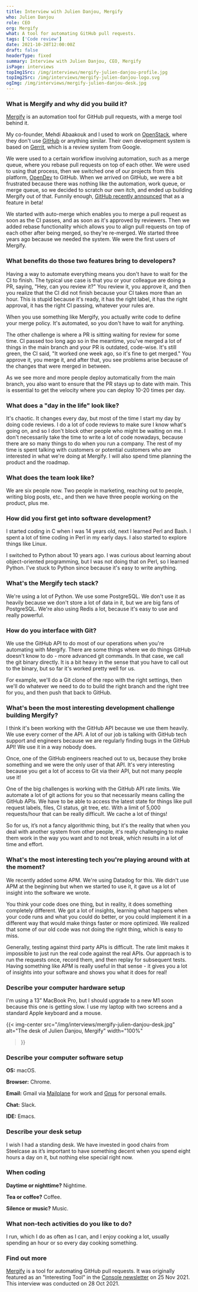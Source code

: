 ```yaml
---
title: Interview with Julien Danjou, Mergify
who: Julien Danjou
role: CEO
org: Mergify
what: A tool for automating GitHub pull requests.
tags: ['Code review']
date: 2021-10-28T12:00:00Z
draft: false
headerType: fixed
summary: Interview with Julien Danjou, CEO, Mergify
isPage: interviews
topImg1Src: /img/interviews/mergify-julien-danjou-profile.jpg
topImg2Src: /img/interviews/mergify-julien-danjou-logo.svg
ogImg: /img/interviews/mergify-julien-danjou-desk.jpg
---
```


### What is Mergify and why did you build it?

[Mergify](https://mergify.com/) is an automation tool for GitHub pull requests,
with a merge tool behind it.

My co-founder, Mehdi Abaakouk and I used to work on
[OpenStack](https://www.openstack.org/), where they don't use
[GitHub](https://github.com/) or anything similar. Their own development system
is based on [Gerrit](https://www.gerritcodereview.com/), which is a review
system from Google.

We were used to a certain workflow involving automation, such as a merge queue,
where you rebase pull requests on top of each other. We were used to using that
process, then we switched one of our projects from this platform,
[OpenDev](https://opendev.org/) to GitHub. When we arrived on GitHub, we were a
bit frustrated because there was nothing like the automation, work queue, or
merge queue, so we decided to scratch our own itch, and ended up building
Mergify out of that. Funnily enough, [GitHub recently
announced](https://github.blog/changelog/2021-10-27-pull-request-merge-queue-limited-beta/)
that as a feature in beta!

We started with auto-merge which enables you to merge a pull request as soon as
the CI passes, and as soon as it's approved by reviewers. Then we added rebase
functionality which allows you to align pull requests on top of each other after
being merged, so they're re-merged. We started three years ago because we needed
the system. We were the first users of Mergify.

### What benefits do those two features bring to developers?

Having a way to automate everything means you don't have to wait for the CI to
finish. The typical use case is that you or your colleague are doing a PR,
saying, "Hey, can you review it?" You review it, you approve it, and then you
realize that the CI did not finish because your CI takes more than an hour. This
is stupid because it's ready, it has the right label, it has the right approval,
it has the right CI passing, whatever your rules are.

When you use something like Mergify, you actually write code to define your
merge policy. It's automated, so you don't have to wait for anything.

The other challenge is where a PR is sitting waiting for review for some time.
CI passed too long ago so in the meantime, you've merged a lot of things in the
main branch and your PR is outdated, code-wise. It's still green, the CI said,
"It worked one week ago, so it's fine to get merged." You approve it, you merge
it, and after that, you see problems arise because of the changes that were
merged in between.

As we see more and more people deploy automatically from the main branch, you
also want to ensure that the PR stays up to date with main. This is essential to
get the velocity where you can deploy 10-20 times per day.

### What does a "day in the life" look like?

It's chaotic. It changes every day, but most of the time I start my day by doing
code reviews. I do a lot of code reviews to make sure I know what's going on,
and so I don't block other people who might be waiting on me. I don't
necessarily take the time to write a lot of code nowadays, because there are so
many things to do when you run a company. The rest of my time is spent talking
with customers or potential customers who are interested in what we're doing at
Mergify. I will also spend time planning the product and the roadmap.

### What does the team look like?

We are six people now. Two people in marketing, reaching out to people, writing
blog posts, etc., and then we have three people working on the product, plus me.

### How did you first get into software development?

I started coding in C when I was 14 years old, next I learned Perl and Bash. I
spent a lot of time coding in Perl in my early days. I also started to explore
things like Linux.

I switched to Python about 10 years ago. I was curious about learning about
object-oriented programming, but I was not doing that on Perl, so I learned
Python. I’ve stuck to Python since because it's easy to write anything.

### What's the Mergify tech stack?

We're using a lot of Python. We use some PostgreSQL. We don't use it as heavily
because we don't store a lot of data in it, but we are big fans of PostgreSQL.
We're also using Redis a lot, because it's easy to use and really powerful.

### How do you interface with Git?

We use the GitHub API to do most of our operations when you're automating with
Mergify. There are some things where we do things GitHub doesn't know to do -
more advanced git commands. In that case, we call the git binary directly. It is
a bit heavy in the sense that you have to call out to the binary, but so far
it's worked pretty well for us.

For example, we'll do a Git clone of the repo with the right settings, then
we'll do whatever we need to do to build the right branch and the right tree for
you, and then push that back to GitHub.

### What's been the most interesting development challenge building Mergify?

I think it's been working with the GitHub API because we use them heavily. We
use every corner of the API. A lot of our job is talking with GitHub tech
support and engineers because we are regularly finding bugs in the GitHub API!
We use it in a way nobody does.

Once, one of the GitHub engineers reached out to us, because they broke
something and we were the only user of that API. It's very interesting because
you get a lot of access to Git via their API, but not many people use it!

One of the big challenges is working with the GitHub API rate limits. We
automate a lot of git actions for you so that necessarily means calling the
GitHub APIs. We have to be able to access the latest state for things like pull
request labels, files, CI status, git tree, etc. With a limit of 5,000
requests/hour that can be really difficult. We cache a lot of things!

So for us, it’s not a fancy algorithmic thing, but it's the reality that when
you deal with another system from other people, it's really challenging to make
them work in the way you want and to not break, which results in a lot of time
and effort.

### What's the most interesting tech you're playing around with at the moment?

We recently added some APM. We're using Datadog for this. We didn't use APM at
the beginning but when we started to use it, it gave us a lot of insight into
the software we wrote.

You think your code does one thing, but in reality, it does something completely
different. We got a lot of insights, learning what happens when your code runs
and what you could do better, or you could implement it in a different way that
would make things faster or more optimized. We realized that some of our old
code was not doing the right thing, which is easy to miss.

Generally, testing against third party APIs is difficult. The rate limit makes
it impossible to just run the real code against the real APIs. Our approach is
to run the requests once, record them, and then replay for subsequent tests.
Having something like APM is really useful in that sense - it gives you a lot of
insights into your software and shows you what it does for real!

### Describe your computer hardware setup

I'm using a 13” MacBook Pro, but I should upgrade to a new M1 soon because this
one is getting slow. I use my laptop with two screens and a standard Apple
keyboard and a mouse.

{{< img-center
src="/img/interviews/mergify-julien-danjou-desk.jpg"
alt="The desk of Julien Danjou, Mergify"
width="100%"
>}}

### Describe your computer software setup

**OS:** macOS.

**Browser:** Chrome.

**Email:** Gmail via [Mailplane](https://mailplaneapp.com/) for work and
[Gnus](http://www.gnus.org/) for personal emails.

**Chat:** Slack.

**IDE:** Emacs.

### Describe your desk setup

I wish I had a standing desk. We have invested in good chairs from Steelcase as
it’s important to have something decent when you spend eight hours a day on it,
but nothing else special right now.

### When coding

**Daytime or nighttime?** Nightime.

**Tea or coffee?** Coffee.

**Silence or music?** Music.

### What non-tech activities do you like to do?

I run, which I do as often as I can, and I enjoy cooking a lot, usually spending an hour or so every day cooking something.

### Find out more

[Mergify](https://mergify.com/) is a tool for automating GitHub pull requests.
It was originally featured as an "Interesting Tool" in the [Console
newsletter](https://console.dev) on 25 Nov 2021. This interview was conducted on
28 Oct 2021.
